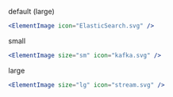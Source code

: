default (large)

```jsx
<ElementImage icon="ElasticSearch.svg" />
```

small

```jsx
<ElementImage size="sm" icon="kafka.svg" />
```

large

```jsx
<ElementImage size="lg" icon="stream.svg" />
```
